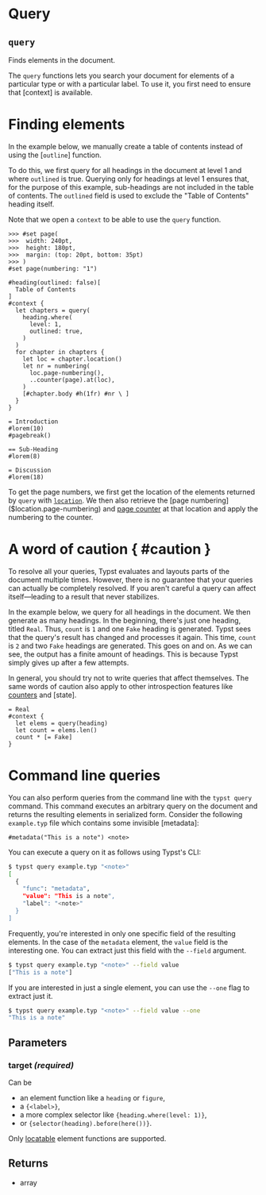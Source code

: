 # Query

## `query`

Finds elements in the document.

The `query` functions lets you search your document for elements of a
particular type or with a particular label. To use it, you first need to
ensure that [context] is available.

# Finding elements
In the example below, we manually create a table of contents instead of
using the [`outline`] function.

To do this, we first query for all headings in the document at level 1 and
where `outlined` is true. Querying only for headings at level 1 ensures
that, for the purpose of this example, sub-headings are not included in the
table of contents. The `outlined` field is used to exclude the "Table of
Contents" heading itself.

Note that we open a `context` to be able to use the `query` function.

```example
>>> #set page(
>>>  width: 240pt,
>>>  height: 180pt,
>>>  margin: (top: 20pt, bottom: 35pt)
>>> )
#set page(numbering: "1")

#heading(outlined: false)[
  Table of Contents
]
#context {
  let chapters = query(
    heading.where(
      level: 1,
      outlined: true,
    )
  )
  for chapter in chapters {
    let loc = chapter.location()
    let nr = numbering(
      loc.page-numbering(),
      ..counter(page).at(loc),
    )
    [#chapter.body #h(1fr) #nr \ ]
  }
}

= Introduction
#lorem(10)
#pagebreak()

== Sub-Heading
#lorem(8)

= Discussion
#lorem(18)
```

To get the page numbers, we first get the location of the elements returned
by `query` with [`location`]($content.location). We then also retrieve the
[page numbering]($location.page-numbering) and [page
counter]($counter/#page-counter) at that location and apply the numbering to
the counter.

# A word of caution { #caution }
To resolve all your queries, Typst evaluates and layouts parts of the
document multiple times. However, there is no guarantee that your queries
can actually be completely resolved. If you aren't careful a query can
affect itself—leading to a result that never stabilizes.

In the example below, we query for all headings in the document. We then
generate as many headings. In the beginning, there's just one heading,
titled `Real`. Thus, `count` is `1` and one `Fake` heading is generated.
Typst sees that the query's result has changed and processes it again. This
time, `count` is `2` and two `Fake` headings are generated. This goes on and
on. As we can see, the output has a finite amount of headings. This is
because Typst simply gives up after a few attempts.

In general, you should try not to write queries that affect themselves. The
same words of caution also apply to other introspection features like
[counters]($counter) and [state].

```example
= Real
#context {
  let elems = query(heading)
  let count = elems.len()
  count * [= Fake]
}
```

# Command line queries
You can also perform queries from the command line with the `typst query`
command. This command executes an arbitrary query on the document and
returns the resulting elements in serialized form. Consider the following
`example.typ` file which contains some invisible [metadata]:

```typ
#metadata("This is a note") <note>
```

You can execute a query on it as follows using Typst's CLI:
```sh
$ typst query example.typ "<note>"
[
  {
    "func": "metadata",
    "value": "This is a note",
    "label": "<note>"
  }
]
```

Frequently, you're interested in only one specific field of the resulting
elements. In the case of the `metadata` element, the `value` field is the
interesting one. You can extract just this field with the `--field`
argument.

```sh
$ typst query example.typ "<note>" --field value
["This is a note"]
```

If you are interested in just a single element, you can use the `--one`
flag to extract just it.

```sh
$ typst query example.typ "<note>" --field value --one
"This is a note"
```

## Parameters

### target *(required)*

Can be
- an element function like a `heading` or `figure`,
- a `{<label>}`,
- a more complex selector like `{heading.where(level: 1)}`,
- or `{selector(heading).before(here())}`.

Only [locatable]($location/#locatable) element functions are supported.

## Returns

- array

